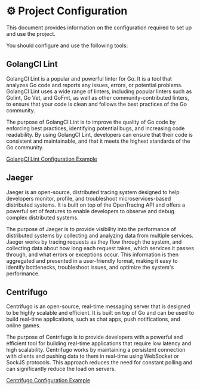# ⚙️ Project Configuration

This document provides information on the configuration required to set up and use the project.

You should configure and use the following tools:

## GolangCI Lint

GolangCI Lint is a popular and powerful linter for Go. It is a tool that analyzes Go code and reports any issues, errors, or potential problems. GolangCI Lint uses a wide range of linters, including popular linters such as Golint, Go Vet, and GoFmt, as well as other community-contributed linters, to ensure that your code is clean and follows the best practices of the Go community.

The purpose of GolangCI Lint is to improve the quality of Go code by enforcing best practices, identifying potential bugs, and increasing code readability. By using GolangCI Lint, developers can ensure that their code is consistent and maintainable, and that it meets the highest standards of the Go community.

[GolangCI Lint Configuration Example](../configs/.golangci.yml)

## Jaeger

Jaeger is an open-source, distributed tracing system designed to help developers monitor, profile, and troubleshoot microservices-based distributed systems. It is built on top of the OpenTracing API and offers a powerful set of features to enable developers to observe and debug complex distributed systems.

The purpose of Jaeger is to provide visibility into the performance of distributed systems by collecting and analyzing data from multiple services. Jaeger works by tracing requests as they flow through the system, and collecting data about how long each request takes, which services it passes through, and what errors or exceptions occur. This information is then aggregated and presented in a user-friendly format, making it easy to identify bottlenecks, troubleshoot issues, and optimize the system's performance.

## Centrifugo

Centrifugo is an open-source, real-time messaging server that is designed to be highly scalable and efficient. It is built on top of Go and can be used to build real-time applications, such as chat apps, push notifications, and online games.

The purpose of Centrifugo is to provide developers with a powerful and efficient tool for building real-time applications that require low latency and high scalability. Centrifugo works by maintaining a persistent connection with clients and pushing data to them in real-time using WebSocket or SockJS protocols. This approach reduces the need for constant polling and can significantly reduce the load on servers.

[Centrifugo Configuration Example](../configs/centrifugo/config.json)
